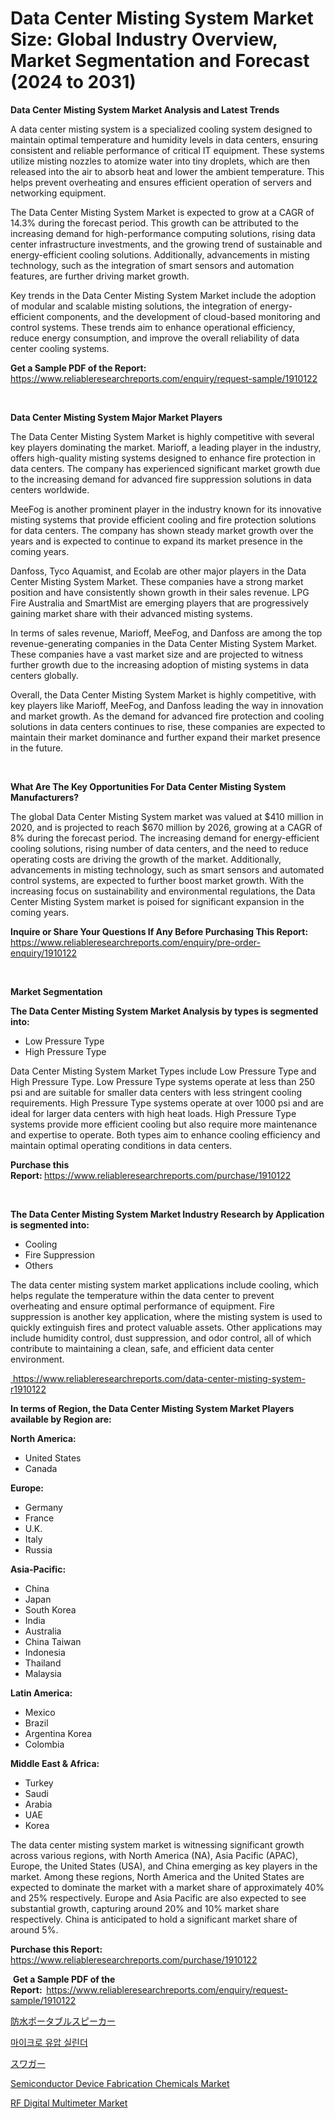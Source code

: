 <p><h1>Data Center Misting System Market Size: Global Industry Overview, Market Segmentation and Forecast (2024 to 2031)</h1></p><p><strong>Data Center Misting System Market Analysis and Latest Trends</strong></p>
<p><p>A data center misting system is a specialized cooling system designed to maintain optimal temperature and humidity levels in data centers, ensuring consistent and reliable performance of critical IT equipment. These systems utilize misting nozzles to atomize water into tiny droplets, which are then released into the air to absorb heat and lower the ambient temperature. This helps prevent overheating and ensures efficient operation of servers and networking equipment.</p><p>The Data Center Misting System Market is expected to grow at a CAGR of 14.3% during the forecast period. This growth can be attributed to the increasing demand for high-performance computing solutions, rising data center infrastructure investments, and the growing trend of sustainable and energy-efficient cooling solutions. Additionally, advancements in misting technology, such as the integration of smart sensors and automation features, are further driving market growth.</p><p>Key trends in the Data Center Misting System Market include the adoption of modular and scalable misting solutions, the integration of energy-efficient components, and the development of cloud-based monitoring and control systems. These trends aim to enhance operational efficiency, reduce energy consumption, and improve the overall reliability of data center cooling systems.</p></p>
<p><strong>Get a Sample PDF of the Report:&nbsp;</strong> <a href="https://www.reliableresearchreports.com/enquiry/request-sample/1910122">https://www.reliableresearchreports.com/enquiry/request-sample/1910122</a></p>
<p>&nbsp;</p>
<p><strong>Data Center Misting System Major Market Players</strong></p>
<p><p>The Data Center Misting System Market is highly competitive with several key players dominating the market. Marioff, a leading player in the industry, offers high-quality misting systems designed to enhance fire protection in data centers. The company has experienced significant market growth due to the increasing demand for advanced fire suppression solutions in data centers worldwide.</p><p>MeeFog is another prominent player in the industry known for its innovative misting systems that provide efficient cooling and fire protection solutions for data centers. The company has shown steady market growth over the years and is expected to continue to expand its market presence in the coming years.</p><p>Danfoss, Tyco Aquamist, and Ecolab are other major players in the Data Center Misting System Market. These companies have a strong market position and have consistently shown growth in their sales revenue. LPG Fire Australia and SmartMist are emerging players that are progressively gaining market share with their advanced misting systems.</p><p>In terms of sales revenue, Marioff, MeeFog, and Danfoss are among the top revenue-generating companies in the Data Center Misting System Market. These companies have a vast market size and are projected to witness further growth due to the increasing adoption of misting systems in data centers globally.</p><p>Overall, the Data Center Misting System Market is highly competitive, with key players like Marioff, MeeFog, and Danfoss leading the way in innovation and market growth. As the demand for advanced fire protection and cooling solutions in data centers continues to rise, these companies are expected to maintain their market dominance and further expand their market presence in the future.</p></p>
<p>&nbsp;</p>
<p><strong>What Are The Key Opportunities For Data Center Misting System Manufacturers?</strong></p>
<p><p>The global Data Center Misting System market was valued at $410 million in 2020, and is projected to reach $670 million by 2026, growing at a CAGR of 8% during the forecast period. The increasing demand for energy-efficient cooling solutions, rising number of data centers, and the need to reduce operating costs are driving the growth of the market. Additionally, advancements in misting technology, such as smart sensors and automated control systems, are expected to further boost market growth. With the increasing focus on sustainability and environmental regulations, the Data Center Misting System market is poised for significant expansion in the coming years.</p></p>
<p><strong>Inquire or Share Your Questions If Any Before Purchasing This Report:</strong> <a href="https://www.reliableresearchreports.com/enquiry/pre-order-enquiry/1910122">https://www.reliableresearchreports.com/enquiry/pre-order-enquiry/1910122</a></p>
<p>&nbsp;</p>
<p><strong>Market Segmentation</strong></p>
<p><strong>The Data Center Misting System Market Analysis by types is segmented into:</strong></p>
<p><ul><li>Low Pressure Type</li><li>High Pressure Type</li></ul></p>
<p><p>Data Center Misting System Market Types include Low Pressure Type and High Pressure Type. Low Pressure Type systems operate at less than 250 psi and are suitable for smaller data centers with less stringent cooling requirements. High Pressure Type systems operate at over 1000 psi and are ideal for larger data centers with high heat loads. High Pressure Type systems provide more efficient cooling but also require more maintenance and expertise to operate. Both types aim to enhance cooling efficiency and maintain optimal operating conditions in data centers.</p></p>
<p><strong>Purchase this Report:&nbsp;</strong><a href="https://www.reliableresearchreports.com/purchase/1910122">https://www.reliableresearchreports.com/purchase/1910122</a></p>
<p>&nbsp;</p>
<p><strong>The Data Center Misting System Market Industry Research by Application is segmented into:</strong></p>
<p><ul><li>Cooling</li><li>Fire Suppression</li><li>Others</li></ul></p>
<p><p>The data center misting system market applications include cooling, which helps regulate the temperature within the data center to prevent overheating and ensure optimal performance of equipment. Fire suppression is another key application, where the misting system is used to quickly extinguish fires and protect valuable assets. Other applications may include humidity control, dust suppression, and odor control, all of which contribute to maintaining a clean, safe, and efficient data center environment.</p></p>
<p><a href="https://www.reliableresearchreports.com/data-center-misting-system-r1910122">&nbsp;https://www.reliableresearchreports.com/data-center-misting-system-r1910122</a></p>
<p><strong>In terms of Region, the Data Center Misting System Market Players available by Region are:</strong></p>
<p>
    <p> <strong> North America: </strong>
        <ul>
            <li>United States</li>
            <li>Canada</li>
        </ul>
        </p> 
    <p> <strong> Europe: </strong>
        <ul>
            <li>Germany</li>
            <li>France</li>
            <li>U.K.</li>
            <li>Italy</li>
            <li>Russia</li>
        </ul>
        </p> 
    <p> <strong> Asia-Pacific: </strong>
        <ul>
            <li>China</li>
            <li>Japan</li>
            <li>South Korea</li>
            <li>India</li>
            <li>Australia</li>
            <li>China Taiwan</li>
            <li>Indonesia</li>
            <li>Thailand</li>
            <li>Malaysia</li>
        </ul>
        </p> 
    <p> <strong> Latin America: </strong>
        <ul>
            <li>Mexico</li>
            <li>Brazil</li>
            <li>Argentina Korea</li>
            <li>Colombia</li>
        </ul>
        </p> 
    <p> <strong> Middle East & Africa: </strong>
        <ul>
            <li>Turkey</li>
            <li>Saudi</li>
            <li>Arabia</li>
            <li>UAE</li>
            <li>Korea</li>
        </ul>
    </p>
    </p>
<p><p>The data center misting system market is witnessing significant growth across various regions, with North America (NA), Asia Pacific (APAC), Europe, the United States (USA), and China emerging as key players in the market. Among these regions, North America and the United States are expected to dominate the market with a market share of approximately 40% and 25% respectively. Europe and Asia Pacific are also expected to see substantial growth, capturing around 20% and 10% market share respectively. China is anticipated to hold a significant market share of around 5%.</p></p>
<p><strong>Purchase this Report: </strong><a href="https://www.reliableresearchreports.com/purchase/1910122">https://www.reliableresearchreports.com/purchase/1910122</a></p>
<p>&nbsp;<strong>Get a Sample PDF of the Report:&nbsp;&nbsp;</strong><a href="https://www.reliableresearchreports.com/enquiry/request-sample/1910122">https://www.reliableresearchreports.com/enquiry/request-sample/1910122</a></p>
<p><strong></strong></p>
<p><p><a href="https://github.com/hilmi-2a/Market-Research-Report-List-1/blob/main/220473044940.md">防水ポータブルスピーカー</a></p><p><a href="https://github.com/BrettWeberrt8767765/Market-Research-Report-List-1/blob/main/209512740873.md">마이크로 유압 실린더</a></p><p><a href="https://github.com/Sophiaard2003/Market-Research-Report-List-1/blob/main/385569844942.md">スワガー</a></p><p><a href="https://issuu.com/reportprime-2/docs/semiconductor-device-fabrication-chemicals-market-">Semiconductor Device Fabrication Chemicals Market</a></p><p><a href="https://github.com/jerrycopelandthomaswsqd8q/Market-Research-Report-List-2/blob/main/rf-digital-multimeter-market.md">RF Digital Multimeter Market</a></p></p>